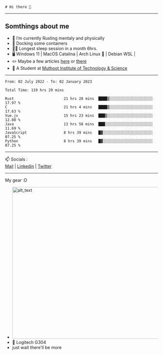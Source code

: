 ```
# Hi there 👋
```

---

## Somthings about me


- 🌱 I’m currently Rusting mentaly and physically
- 🐋 Docking some containers
- 😶‍🌫️ Longest sleep session in a month 6hrs.
- 🖥️ Windows 11 | MacOS Catalina | Arch Linux 🦩 | Debian WSL |
- ✏️ Maybe a few articles [here](https://medium.com/@advaithnarayanan8) or [there](https://medium.com/@advaithnarayanan8)
- 📑 A Student at [Muthoot Institute of Technology & Science](https://mgmits.ac.in/)



---

<!--START_SECTION:waka-->

```text
From: 02 July 2022 - To: 02 January 2023

Total Time: 119 hrs 29 mins

Rust                       21 hrs 28 mins  ████▒░░░░░░░░░░░░░░░░░░░░   17.97 %
C                          21 hrs 4 mins   ████▒░░░░░░░░░░░░░░░░░░░░   17.63 %
Vue.js                     15 hrs 23 mins  ███▒░░░░░░░░░░░░░░░░░░░░░   12.88 %
Java                       13 hrs 58 mins  ███░░░░░░░░░░░░░░░░░░░░░░   11.69 %
JavaScript                 8 hrs 39 mins   █▓░░░░░░░░░░░░░░░░░░░░░░░   07.25 %
Python                     8 hrs 39 mins   █▓░░░░░░░░░░░░░░░░░░░░░░░   07.25 %
```

<!--END_SECTION:waka-->

---

📫 Socials :<br>
[Mail](mailto:advaithnarayanan8@gmail.com) | [Linkedin](https://www.linkedin.com/in/advaith-narayanan-a72152214/) | [Twitter](https://twitter.com/advaithnarayan)


--- 
My gear :D

- [<img alt="alt_text" width="500px" src="https://valid.x86.fr/cache/banner/xv24bv-6.png" />](https://valid.x86.fr/xv24bv)
- 🐁 Logitech G304
- just wait there'll be more
